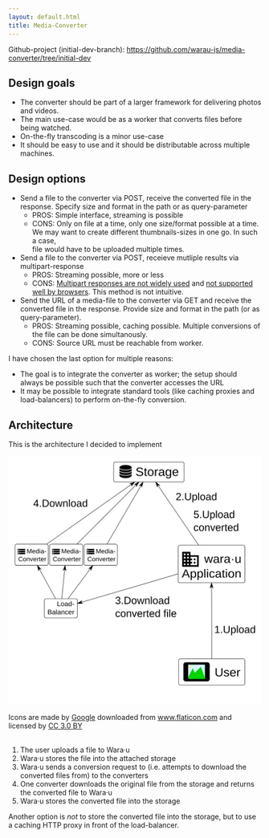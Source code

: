 ```yaml
---
layout: default.html
title: Media-Converter
---
```


Github-project (initial-dev-branch): https://github.com/warau-js/media-converter/tree/initial-dev

## Design goals

* The converter should be part of a larger framework for delivering photos and videos.
* The main use-case would be as a worker that converts files before being watched.
* On-the-fly transcoding is a minor use-case
* It should be easy to use and it should be distributable across multiple machines.

## Design options

* Send a file to the converter via POST, receive the converted file in the response. Specify size and format in the path or as query-parameter
    * PROS: Simple interface, streaming is possible
    * CONS: Only on file at a time, only one size/format possible at a time. We may want to create different thumbnails-sizes in one go. In such a case,  
    file would have to be uploaded multiple times.
* Send a file to the converter via POST, receieve mutliple results via multipart-response
    * PROS: Streaming possible, more or less
    * CONS: [Multipart responses are not widely used][buzilla-moz843508] and [not supported well by browsers][so-browser-support]. This method is not intuitive.
* Send the URL of a media-file to the converter via GET and receive the converted file in the response. Provide size and format in the path (or as 
query-parameter).
    * PROS: Streaming possible, caching possible. Multiple conversions of the file can be done simultanously. 
    * CONS: Source URL must be reachable from worker.

I have chosen the last option for multiple reasons:

* The goal is to integrate the converter as worker; the setup should always be possible such that the converter accesses the URL
* It may be possible to integrate standard tools (like caching proxies and load-balancers) to perform on-the-fly conversion.


## Architecture

This is the architecture I decided to implement

![Converter architecture](converter-architecture.svg "Converer architecture")

<div>Icons are made by <a href="http://www.flaticon.com/authors/google" title="Google">Google</a> downloaded from <a href="http://www.flaticon.com" 
title="Flaticon">www.flaticon.com</a> and licensed by <a href="http://creativecommons.org/licenses/by/3.0/" title="Creative Commons BY 3.0" target="_blank">CC 3.0 BY</a></div>

<br/>

1. The user uploads a file to Wara&middot;u
2. Wara&middot;u stores the file into the attached storage
3. Wara&middot;u sends a conversion request to (i.e. attempts to download the converted files from) to the converters
4. One converter downloads the original file from the storage and returns the converted file to 
   Wara&middot;u
5. Wara&middot;u stores the converted file into the storage

Another option is *not* to store the converted file into the storage, but to use a caching HTTP proxy 
in front of the load-balancer.

   

[buzilla-moz843508]: https://bugzilla.mozilla.org/show_bug.cgi?id=843508#c0
[so-browser-support]: http://stackoverflow.com/questions/1806228/browser-support-of-multipart-responses#answer-1829995
